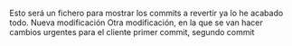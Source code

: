 Esto será un fichero para mostrar los commits a revertir
ya lo he acabado todo.
Nueva modificación
Otra modificación, en la que se van hacer cambios urgentes para el cliente
primer commit, segundo commit

